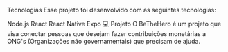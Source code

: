  Tecnologias
Esse projeto foi desenvolvido com as seguintes tecnologias:

Node.js
React
React Native
Expo
💻 Projeto
O BeTheHero é um projeto que visa conectar pessoas que desejam fazer contribuições monetárias a ONG's (Organizações não governamentais) que precisam de ajuda.
